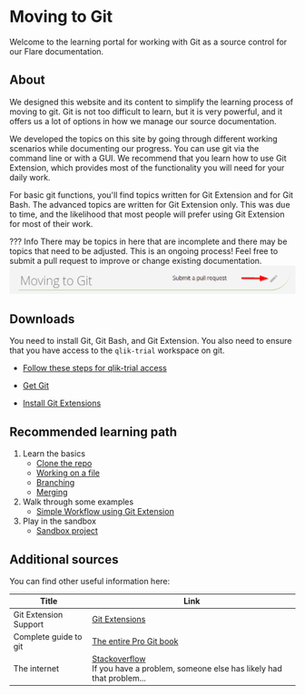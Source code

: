 # Moving to Git

Welcome to the learning portal for working with Git as a source control for our Flare documentation.

## About

We designed this website and its content to simplify the learning process of moving to git. Git is not too difficult to learn, but it is very powerful, and it offers us a lot of options in how we manage our source documentation.

We developed the topics on this site by going through different working scenarios while documenting our progress. You can use git via the command line or with a GUI. We recommend that you learn how to use Git Extension, which provides most of the functionality you will need for your daily work.

For basic git functions, you'll find topics written for Git Extension and for Git Bash. The advanced topics are written for Git Extension only. This was due to time, and the likelihood that most people will prefer using Git Extension for most of their work.

??? Info
    There may be topics in here that are incomplete and there may be topics that need to be adjusted. This is an ongoing process! Feel free to submit a pull request to improve or change existing documentation.
    ![arrow](assets/images/submit.png)

## Downloads

You need to install Git, Git Bash, and Git Extension. You also need to ensure that you have access to the `qlik-trial` workspace on git.

* [Follow these steps for qlik-trial access](https://confluence.qliktech.com/display/QE/How+to+get+access+to+the+Qlik+repositories+on+GitHub)

* [Get Git](get-git.md)

* [Install Git Extensions](gitExt-install.md)

## Recommended learning path

1. Learn the basics
    * [Clone the repo](get-code.md)
    * [Working on a file](working-gitExt.md)
    * [Branching](branching_gitExt.md)
    * [Merging](merge-gitExt.md)
1. Walk through some examples
    * [Simple Workflow using Git Extension](sourcetreeworkflow.md)
1. Play in the sandbox
    * [Sandbox project](sandbox.md)

## Additional sources

You can find other useful information here:

|Title|Link|
|---    |---|
|Git Extension Support|[Git Extensions](https://github.com/gitextensions/gitextensions/releases)|
|Complete guide to git|[The entire Pro Git book](https://git-scm.com/book/en/v2)|
|The internet|[Stackoverflow](https://stackoverflow.com/questions/tagged/git)</br>If you have a problem, someone else has likely had that problem...|